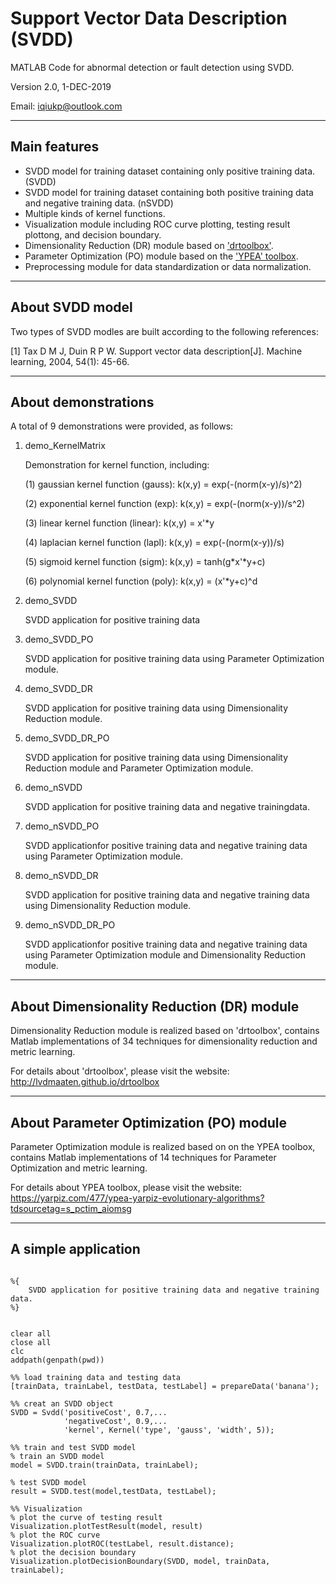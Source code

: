 # Support Vector Data Description (SVDD)

MATLAB Code for abnormal detection or fault detection using SVDD.

Version 2.0, 1-DEC-2019
    
Email: iqiukp@outlook.com

-------------------------------------------------------------------

## Main features

* SVDD model for training dataset containing only positive training data. (SVDD)
* SVDD model for training dataset containing both positive training data and negative training data. (nSVDD)
* Multiple kinds of kernel functions.
* Visualization module including ROC curve plotting, testing result plottong, and decision boundary.
* Dimensionality Reduction (DR) module based on ['drtoolbox'](http://lvdmaaten.github.io/drtoolbox).
* Parameter Optimization (PO) module based on the ['YPEA' toolbox](https://yarpiz.com/477/ypea-yarpiz-evolutionary-algorithms?tdsourcetag=s_pctim_aiomsg).
* Preprocessing module for data standardization or data normalization.
-------------------------------------------------------------------

## About SVDD model

Two types of SVDD modles are built according to the following references:

[1]    Tax D M J, Duin R P W. Support vector data description[J]. Machine learning, 2004, 54(1): 45-66.

-------------------------------------------------------------------

## About demonstrations

A total of 9 demonstrations were provided, as follows:

1. demo_KernelMatrix

   Demonstration for kernel function, including:
        
      (1) gaussian kernel function (gauss): k(x,y) = exp(-(norm(x-y)/s)^2)
      
      (2) exponential kernel function (exp): k(x,y) = exp(-(norm(x-y))/s^2)
      
      (3) linear kernel function (linear): k(x,y) = x'*y
      
      (4) laplacian kernel function (lapl): k(x,y) = exp(-(norm(x-y))/s)
      
      (5) sigmoid kernel function (sigm): k(x,y) = tanh(g*x'*y+c)
      
      (6) polynomial kernel function (poly): k(x,y) = (x'*y+c)^d

2. demo_SVDD

   SVDD application for positive training data
        
3. demo_SVDD_PO

   SVDD application for positive training data using Parameter Optimization module.

4. demo_SVDD_DR

   SVDD application for positive training data using Dimensionality Reduction module.

5. demo_SVDD_DR_PO

   SVDD application for positive training data using Dimensionality Reduction module and Parameter Optimization module.

6. demo_nSVDD

   SVDD application for positive training data and negative trainingdata.
        
7. demo_nSVDD_PO

   SVDD applicationfor positive training data and negative training data using Parameter Optimization module.

8. demo_nSVDD_DR

   SVDD application for positive training data and negative training data using Dimensionality Reduction module.

9. demo_nSVDD_DR_PO

   SVDD applicationfor positive training data and negative training data using Parameter Optimization module and Dimensionality     Reduction module.
-------------------------------------------------------------------

## About Dimensionality Reduction (DR) module

Dimensionality Reduction module is realized based on 'drtoolbox', contains Matlab implementations of 34 techniques for dimensionality reduction and metric learning. 

For details about 'drtoolbox', please visit the website: http://lvdmaaten.github.io/drtoolbox 

-------------------------------------------------------------------

## About Parameter Optimization (PO) module

Parameter Optimization module is realized based on on the YPEA toolbox, contains Matlab implementations of 14 techniques for Parameter Optimization and metric learning. 

For details about YPEA toolbox, please visit the website: https://yarpiz.com/477/ypea-yarpiz-evolutionary-algorithms?tdsourcetag=s_pctim_aiomsg

-------------------------------------------------------------------

## A simple application

```

%{
    SVDD application for positive training data and negative training data.
%}


clear all
close all
clc
addpath(genpath(pwd))

%% load training data and testing data
[trainData, trainLabel, testData, testLabel] = prepareData('banana');

%% creat an SVDD object                 
SVDD = Svdd('positiveCost', 0.7,...
            'negativeCost', 0.9,...
            'kernel', Kernel('type', 'gauss', 'width', 5));
        
%% train and test SVDD model
% train an SVDD model 
model = SVDD.train(trainData, trainLabel);

% test SVDD model
result = SVDD.test(model,testData, testLabel);

%% Visualization
% plot the curve of testing result
Visualization.plotTestResult(model, result)
% plot the ROC curve
Visualization.plotROC(testLabel, result.distance);
% plot the decision boundary
Visualization.plotDecisionBoundary(SVDD, model, trainData, trainLabel);

```
